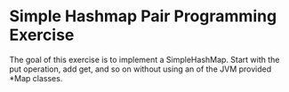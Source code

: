 # Simple Hashmap Pair Programming Exercise

The goal of this exercise is to implement a SimpleHashMap. Start with the put operation, add get, and so on
without using an of the JVM provided *Map classes.
